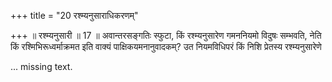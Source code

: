 +++
title = "20 रश्म्यनुसाराधिकरणम्"

+++
॥ रश्म्यनुसारी ॥ 17 ॥ अवान्तरसङ्गतिः स्फुटा, किं रश्म्यनुसारेण गमननियमो विदुषः सम्भवति, नेति किं रश्मिभिरूध्वर्माक्रमत इति वाक्यं पाक्षिकयमनानुवादकम्? उत नियमविधिपरं किं निशि प्रेतस्य रश्म्यनुसारेणे

... missing text.

